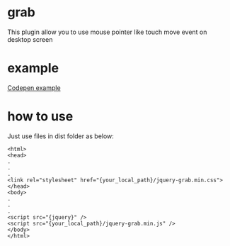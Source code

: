 # grab
This plugin allow you to use mouse pointer like touch move event on desktop screen

# example
[Codepen example](https://codepen.io/jayh0324/pen/MWrjrzO)


# how to use
Just use files in dist folder as below:
```
<html>
<head>
.
.
.
<link rel="stylesheet" href="{your_local_path}/jquery-grab.min.css">
</head>
<body>
.
.
.
<script src="{jquery}" />
<script src="{your_local_path}/jquery-grab.min.js" />
</body>
</html>
```